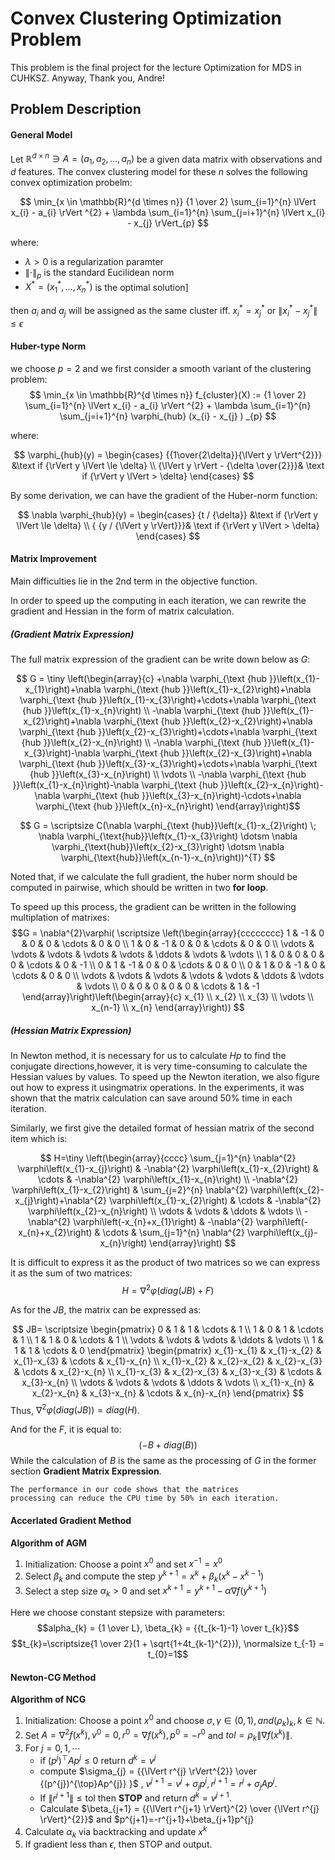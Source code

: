 


# **Convex Clustering Optimization Problem**

This problem is the final project for the lecture Optimization for MDS in CUHKSZ. 
Anyway, Thank you, Andre!  

## **Problem Description**

#### General Model
Let $\mathbb{R}^{d \times n} \ni A = (a_{1},a_{2},\dots,a_{n})$ be a given data matrix with observations and $d$ features. The convex clustering model for these $n$ solves the following convex optimization probelm:

$$
    \min_{x \in \mathbb{R}^{d \times n}} {1 \over 2} \sum_{i=1}^{n} \lVert x_{i} - a_{i} \rVert ^{2} + \lambda \sum_{i=1}^{n} \sum_{j=i+1}^{n} \lVert x_{i} - x_{j} \rVert_{p}
$$

where:
-  $\lambda > 0$ is a regularization paramter  
-  $\lVert \cdot \rVert_{p}$ is the standard Eucilidean norm
-  $X^{*} = (x_{1}^{*}, \dots, x_{n}^{*})$ is the optimal solution]


then $a_{i}$ and $a_{j}$ will be assigned as the same cluster iff.  $x_{i}^{*} = x_{j}^{*}$ or $\lVert x_{i}^{*} - x_{j}^{*}\rVert \le \epsilon$

#### Huber-type Norm
we choose $p = 2$ and we first consider a smooth variant of the clustering problem: 
$$
    \min_{x \in \mathbb{R}^{d \times n}} f_{cluster}(X) := {1 \over 2} \sum_{i=1}^{n} \lVert x_{i} - a_{i} \rVert ^{2} + \lambda \sum_{i=1}^{n} \sum_{j=i+1}^{n} \varphi_{hub}  (x_{i} - x_{j} ) _{p}
$$

where:

$$
     \varphi_{hub}(y) = \begin{cases}
                            {{1\over{2\delta}}{\lVert y \rVert^{2}}} &\text if {\rVert y \lVert \le \delta} \\
                            {\lVert y \rVert - {\delta \over{2}}}& \text if {\rVert y \lVert > \delta}
                        \end{cases}
$$


By some derivation, we can have the gradient of the Huber-norm function:

$$
   \nabla \varphi_{hub}(y) = \begin{cases}
                                {t / {\delta}} &\text if {\rVert y \lVert \le \delta} \\
                                { {y / {\lVert y \rVert}}}& \text if {\rVert y \lVert > \delta}
                            \end{cases}
$$

#### Matrix Improvement 
Main difficulties lie in the 2nd term in the objective function. 

In order to speed up the computing in each iteration, we can rewrite the gradient and Hessian in the form of matrix calculation.
##### (Gradient Matrix Expression) 
The full matrix expression of the gradient can be write down below as $G:$ 


$$ G = \tiny 
  \left(\begin{array}{c}
+\nabla \varphi_{\text {hub }}\left(x_{1}-x_{1}\right)+\nabla \varphi_{\text {hub }}\left(x_{1}-x_{2}\right)+\nabla \varphi_{\text {hub }}\left(x_{1}-x_{3}\right)+\cdots+\nabla \varphi_{\text {hub }}\left(x_{1}-x_{n}\right) \\
-\nabla \varphi_{\text {hub }}\left(x_{1}-x_{2}\right)+\nabla \varphi_{\text {hub }}\left(x_{2}-x_{2}\right)+\nabla \varphi_{\text {hub }}\left(x_{2}-x_{3}\right)+\cdots+\nabla \varphi_{\text {hub }}\left(x_{2}-x_{n}\right) \\
-\nabla \varphi_{\text {hub }}\left(x_{1}-x_{3}\right)-\nabla \varphi_{\text {hub }}\left(x_{2}-x_{3}\right)+\nabla \varphi_{\text {hub }}\left(x_{3}-x_{3}\right)+\cdots+\nabla \varphi_{\text {hub }}\left(x_{3}-x_{n}\right) \\
\vdots \\
-\nabla \varphi_{\text {hub }}\left(x_{1}-x_{n}\right)-\nabla \varphi_{\text {hub }}\left(x_{2}-x_{n}\right)-\nabla \varphi_{\text {hub }}\left(x_{3}-x_{n}\right)-\cdots+\nabla \varphi_{\text {hub }}\left(x_{n}-x_{n}\right)
\end{array}\right)$$

$$  
G = \scriptsize
 C(\nabla \varphi_{\text {hub}}\left(x_{1}-x_{2}\right) \; \nabla \varphi_{\text{hub}}\left(x_{1}-x_{3}\right) \dotsm \nabla \varphi_{\text{hub}}\left(x_{2}-x_{3}\right) \dotsm \nabla \varphi_{\text{hub}}\left(x_{n-1}-x_{n}\right))^{T}
$$

Noted that, if we calculate the full gradient, the huber norm should be computed in pairwise, which should be written in two **for loop**. 

To speed up this process, the gradient can be written in the following multiplation of matrixes: 
$$G = \nabla^{2}\varphi(
\scriptsize
\left(\begin{array}{cccccccc}
1 & -1 & 0 & 0 & 0 & \cdots & 0 & 0 \\
1 & 0 & -1 & 0 & 0 & \cdots & 0 & 0 \\
\vdots & \vdots & \vdots & \vdots & \vdots & \ddots & \vdots & \vdots \\
1 & 0 & 0 & 0 & 0 & \cdots & 0 & -1 \\
0 & 1 & -1 & 0 & 0 & \cdots & 0 & 0 \\
0 & 1 & 0 & -1 & 0 & \cdots & 0 & 0 \\
\vdots & \vdots & \vdots & \vdots & \vdots & \ddots & \vdots & \vdots \\
0 & 0 & 0 & 0 & 0 & \cdots & 1 & -1
\end{array}\right)\left(\begin{array}{c}
x_{1} \\
x_{2} \\
x_{3} \\
\vdots \\
x_{n-1} \\
x_{n}
\end{array}\right))
$$

##### (Hessian Matrix Expression) 
In Newton method, it is necessary for us to calculate $Hp$ to find the conjugate directions,however, it is very time-consuming to calculate the Hessian values by values. To speed up the
Newton iteration, we also figure out how to express it usingmatrix operations. In the experiments, it was shown that the matrix calculation can save around 50% time in each iteration.

Similarly, we first give the detailed format of hessian matrix of the second item which is: 

$$
H=\tiny \left(\begin{array}{cccc}
\sum_{j=1}^{n} \nabla^{2} \varphi\left(x_{1}-x_{j}\right) & -\nabla^{2} \varphi\left(x_{1}-x_{2}\right) & \cdots & -\nabla^{2} \varphi\left(x_{1}-x_{n}\right) \\
-\nabla^{2} \varphi\left(x_{1}-x_{2}\right) & \sum_{j=2}^{n} \nabla^{2} \varphi\left(x_{2}-x_{j}\right)+\nabla^{2} \varphi\left(x_{1}-x_{2}\right) & \cdots & -\nabla^{2} \varphi\left(x_{2}-x_{n}\right) \\
\vdots & \vdots & \ddots & \vdots \\
-\nabla^{2} \varphi\left(-x_{n}+x_{1}\right) & -\nabla^{2} \varphi\left(-x_{n}+x_{2}\right) & \cdots & \sum_{j=1}^{n} \nabla^{2} \varphi\left(x_{j}-x_{n}\right)
\end{array}\right)
$$


It is difficult to express it as the product of two matrices so we can express it as the sum of two matrices: 
$$
H = \nabla^{2}\varphi(diag(JB) + F)
$$

As for the $JB$, the matrix can be expressed as: 

$$
JB= \scriptsize
\begin{pmatrix}
	0 & 1 & 1 & \cdots & 1 \\ 
	1 & 0 & 1 & \cdots & 1 \\  
	1 & 1 & 0 & \cdots & 1 \\ 
	\vdots & \vdots & \vdots & \ddots & \vdots \\
	1 & 1 & 1 & \cdots & 0
\end{pmatrix}
\begin{pmatrix}
	x_{1}-x_{1} & x_{1}-x_{2} & x_{1}-x_{3} & \cdots & x_{1}-x_{n} \\ 
	x_{1}-x_{2} & x_{2}-x_{2} & x_{2}-x_{3} & \cdots & x_{2}-x_{n} \\  
	x_{1}-x_{3} & x_{2}-x_{3} & x_{3}-x_{3} & \cdots & x_{3}-x_{n} \\ 
	\vdots & \vdots & \vdots & \ddots & \vdots \\
	x_{1}-x_{n} & x_{2}-x_{n} & x_{3}-x_{n} & \cdots & x_{n}-x_{n}
\end{pmatrix}
$$
Thus, $\nabla^{2}\varphi(diag(JB))=diag(H)$.  

And for the $F$, it is equal to:
$$
(-B + diag(B))
$$
While the calculation of $B$ is the same as the processing of $G$ in the former section **Gradient Matrix Expression**.

    The performance in our code shows that the matrices 
    processing can reduce the CPU time by 50% in each iteration.

#### Accerlated Gradient Method

**Algorithm of AGM**
   1. Initialization: Choose a point $x^{0}$ and set $x^{-1} = x^{0}$
   2. Select $\beta_{k}$ and compute the step $y^{k+1} = x^{k}+\beta_{k}(x^{k} - x^{k-1})$
   3. Select a step size $\alpha_{k}>0$ and set $x^{k+1} = y^{k+1} - \alpha \nabla f(y^{k+1})$

Here we choose constant stepsize with parameters:
$$alpha_{k} = {1 \over L}, \beta_{k} = {{t_{k-1}-1} \over t_{k}}$$
$$t_{k}=\scriptsize{1 \over 2}(1 + \sqrt{1+4t_{k-1}^{2}}), \normalsize t_{-1} = t_{0}=1$$



#### Newton-CG Method

**Algorithm of NCG**
   1. Initialization: Choose a point $x^{0}$ and choose $\sigma, \gamma \in (0,1), and (\rho_{k})_{k}, k \in \mathbb{N}$.
   2. Set $A = \nabla^{2}f(x^{k}), v^{0}=0, r^{0}=\nabla f(x^{k}), p^{0} = -r^{0}$ and $tol = \rho_{k}\lVert \nabla f(x^{k})\rVert$.
   3. For $j =0,1,\dotsm$
       * if $(p^{j})^{\top}Ap^{j} \le 0$ return $d^{k} = v^{j}$
       * compute $\sigma_{j} = {{\lVert r^{j} \rVert^{2}} \over {(p^{j})^{\top}Ap^{j}} }$ , $v^{j+1} = v^{j} + \sigma_{j}p^{j}, r^{j+1} = r^{j} + \sigma_{j}Ap^{j}.$
       * If $\lVert r^{j+1} \rVert \le \text{tol}$ then **STOP** and return $d^{k} = v^{j+1}.$ 
       * Calculate $\beta_{j+1} = {{\lVert r^{j+1} \rVert}^{2} \over {\lVert r^{j} \rVert}^{2}}$ and $p^{j+1}=-r^{j+1}+\beta_{j+1}p^{j}
   4. Calculate $\alpha_{k}$ via backtracking and update $x^{k}$
   5. If gradient less than $\epsilon$, then STOP and output.






</span>

<script type="text/x-mathjax-config">
  MathJax.Hub.Config({
    tex2jax: {
      inlineMath: [ ['$','$'], ["\\(","\\)"] ],
      processEscapes: true
    }
  });
</script>
<script src="https://cdn.mathjax.org/mathjax/latest/MathJax.js?config=TeX-AMS-MML_HTMLorMML" type="text/javascript"></script>

<span style="font-family: 'Times New Roman'">
